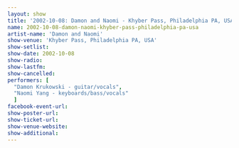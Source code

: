 ```yaml
---
layout: show
title: '2002-10-08: Damon and Naomi - Khyber Pass, Philadelphia PA, USA'
name: 2002-10-08-damon-naomi-khyber-pass-philadelphia-pa-usa
artist-name: 'Damon and Naomi'
show-venue: 'Khyber Pass, Philadelphia PA, USA'
show-setlist: 
show-date: 2002-10-08
show-radio: 
show-lastfm: 
show-cancelled: 
performers: [
  "Damon Krukowski - guitar/vocals",
  "Naomi Yang - keyboards/bass/vocals"
  ]
facebook-event-url: 
show-poster-url: 
show-ticket-url: 
show-venue-website: 
show-additional: 
---
```


